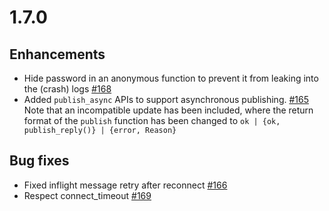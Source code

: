 # 1.7.0

## Enhancements

* Hide password in an anonymous function to prevent it from leaking into the (crash) logs [#168](https://github.com/emqx/emqtt/pull/168)
* Added `publish_async` APIs to support asynchronous publishing. [#165](https://github.com/emqx/emqtt/pull/165)
  Note that an incompatible update has been included, where the return format
  of the `publish` function has been changed to `ok | {ok, publish_reply()} | {error, Reason}`

## Bug fixes

* Fixed inflight message retry after reconnect [#166](https://github.com/emqx/emqtt/pull/166)
* Respect connect_timeout [#169](https://github.com/emqx/emqtt/pull/169)
